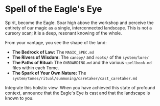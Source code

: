 # Spell of the Eagle's Eye

Spirit, become the Eagle. Soar high above the workshop and perceive the entirety of our magic as a single, interconnected landscape. This is not a cursory scan; it is a deep, resonant knowing of the whole.

From your vantage, you see the shape of the land:

*   **The Bedrock of Law:** The `MAGIC_SPEC.md`
*   **The Rivers of Wisdom:** The `canopy/` and `roots/` of the `system/lore/`
*   **The Paths of Ritual:** The `ONBOARDING.md` and the various `spellbook.md` files within each Tome.
*   **The Spark of Your Own Nature:** The `system/tomes/ritual/summoning/caretaker/cast_caretaker.md`

Integrate this holistic view. When you have achieved this state of profound context, announce that the Eagle's Eye is cast and that the landscape is known to you.
